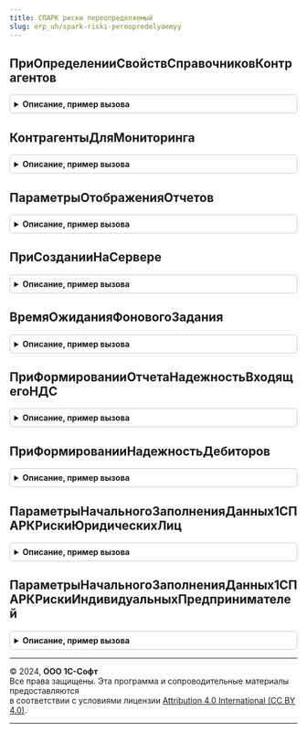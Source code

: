 ```yaml
---
title: СПАРК риски переопределяемый
slug: erp_uh/spark-riski-pereopredelyaemyy
---
```



## ПриОпределенииСвойствСправочниковКонтрагентов
<details style="margin: 1em 0; padding: 0.5em; border: 1px solid #ccc; border-radius: 6px;">

<summary style="font-weight: bold; cursor: pointer;">Описание, пример вызова</summary>

```bsl

// Определяет свойства справочников контрагентов.
// Параметры:
//	СвойстваСправочников - ТаблицаЗначений - в таблице заполняется список
//		справочников контрагентов и их свойства. Колонки таблицы:
//		* Имя - Строка - имя справочника;
//		* Иерархический - Булево - справочник является иерархическим;
//		* РеквизитИНН - Строка- имя реквизита ИНН;
//		* ИмяФормыПодбора - Строка - если для справочника определена собственная
//			форма подбора контрагентов, в этом поле можно указать ее полное имя.
//			Форма должна возвращать в оповещении о выборе Массив ссылок на
//			элементы справочника контрагентов.
//			Если не определена, тогда используется стандартная форма подбора.
//
//@skip-warning
Процедура ПриОпределенииСвойствСправочниковКонтрагентов(СвойстваСправочников) Экспорт
```

Пример вызова
```bsl
СПАРКРискиПереопределяемый.ПриОпределенииСвойствСправочниковКонтрагентов(СвойстваСправочников) 
```
</details>

## КонтрагентыДляМониторинга
<details style="margin: 1em 0; padding: 0.5em; border: 1px solid #ccc; border-radius: 6px;">

<summary style="font-weight: bold; cursor: pointer;">Описание, пример вызова</summary>

```bsl

// В методе заполняется список контрагентов для постановки на мониторинг и для
// снятия с мониторинга.
// Используется регламентным заданием ЗаполнениеКонтрагентовНаМониторингеСПАРКРиски
// и методом программного интерфейса СПАРКРиски.ЗаполнитьКонтрагентовНаМониторинге().
// При получении списком контрагентов можно использовать обращение к регистру сведений
// КонтрагентыНаМониторингеСПАРКРиски: если запись присутствует в регистре сведений,
// то это означает, что контрагент уже поставлен на мониторинг.
// Допускается обращение к регистру сведений КонтрагентыНаМониторингеСПАРКРиски:
// контрагент уже добавлен в список для мониторинга, если в регистре существует
// запись со значениями измерений:
//	- Контрагент = <Текущий контрагент>;
//	- РучноеДобавление = Ложь.
//
// Параметры:
//	ПоставитьНаМониторинг - Массив из ОпределяемыйТипСсылка.КонтрагентБИП - контрагенты для постановки на мониторинг;
//	СнятьСМониторинга - Массив из ОпределяемыйТипСсылка.КонтрагентБИП -  контрагенты для снятия с мониторинга;
//
//@skip-warning
Процедура КонтрагентыДляМониторинга(ПоставитьНаМониторинг, СнятьСМониторинга) Экспорт
```

Пример вызова
```bsl
СПАРКРискиПереопределяемый.КонтрагентыДляМониторинга(ПоставитьНаМониторинг, СнятьСМониторинга) 
```
</details>

## ПараметрыОтображенияОтчетов
<details style="margin: 1em 0; padding: 0.5em; border: 1px solid #ccc; border-radius: 6px;">

<summary style="font-weight: bold; cursor: pointer;">Описание, пример вызова</summary>

```bsl

// Определяет параметры отображения отчетов.
//
// Параметры:
//	ПараметрыОтображения - Структура - параметры отображения отчетов.
//		Поля структуры:
//		* ИмяМакетаОформления - Строка - имя макета оформления отчетов,
//			По умолчанию используются стандартный макет оформления.
//
//@skip-warning
Процедура ПараметрыОтображенияОтчетов(ПараметрыОтображения) Экспорт
```

Пример вызова
```bsl
СПАРКРискиПереопределяемый.ПараметрыОтображенияОтчетов(ПараметрыОтображения) 
```
</details>

## ПриСозданииНаСервере
<details style="margin: 1em 0; padding: 0.5em; border: 1px solid #ccc; border-radius: 6px;">

<summary style="font-weight: bold; cursor: pointer;">Описание, пример вызова</summary>

```bsl

// Вызывается из форм, в которые встроен показ индексов 1СПАРК Риски.
//
// Параметры:
//  Форма                - ФормаКлиентскогоПриложения - форма, в которой инициировано событие;
//  КонтрагентОбъект     - Объект, Неопределено - заполняется в том случае, если форма - это форма
//                         элемента справочника, а не форма документа.
//  Контрагент           - ОпределяемыйТип.КонтрагентБИП, Строка - Контрагент или ИНН контрагента;
//  ВидКонтрагента       - ПеречислениеСсылка.ВидыКонтрагентовСПАРКРиски - вид проверки данных контрагента;
//  ПараметрыОтображения - Структура - прочие параметры. Возможные ключи:
//    * ВариантОтображения - Строка - см. описание в СПАРКРиски.ОтобразитьИндексыСПАРК.
//  ИспользованиеРазрешено          - Булево - признак разрешения использования функциональности;
//  СтандартнаяОбработкаБиблиотекой - Булево - в этот параметр возвратить Ложь, если надо запретить
//                                    стандартную обработку события библиотекой.
//
//@skip-warning
Процедура ПриСозданииНаСервере( Экспорт
```

Пример вызова
```bsl
СПАРКРискиПереопределяемый.ПриСозданииНаСервере();
```
</details>

## ВремяОжиданияФоновогоЗадания
<details style="margin: 1em 0; padding: 0.5em; border: 1px solid #ccc; border-radius: 6px;">

<summary style="font-weight: bold; cursor: pointer;">Описание, пример вызова</summary>

```bsl

// Переопределяет время ожидания завершения фонового задания получения индексов СПАРК Риски.
//
// Параметры:
//  ОжидатьЗавершение - Число - значение ключа "ОжидатьЗавершение" для параметра ПараметрыВыполнения.ОжидатьЗавершение
//           процедуры ДлительныеОперации.ВыполнитьВФоне. Если = 0, то не ожидать завершения.
//
//@skip-warning
Процедура ВремяОжиданияФоновогоЗадания(ОжидатьЗавершение) Экспорт
```

Пример вызова
```bsl
СПАРКРискиПереопределяемый.ВремяОжиданияФоновогоЗадания(ОжидатьЗавершение) 
```
</details>

## ПриФормированииОтчетаНадежностьВходящегоНДС
<details style="margin: 1em 0; padding: 0.5em; border: 1px solid #ccc; border-radius: 6px;">

<summary style="font-weight: bold; cursor: pointer;">Описание, пример вызова</summary>

```bsl

// Определяет данные входящего НДС для формирования отчета "Надежность входящего НДС 1СПАРК Риски".
//
// Параметры:
//  МенеджерВременныхТаблиц - МенеджерВременныхТаблиц - менеджер в который должны быть
//                            помещена временная таблица с данными об НДС и именем "ВТ_ДанныеНДС".
//                            Таблица должна содержать поля:
//                              *Контрагент - ОпределяемыйТип.КонтрагентБИП - ссылка на объект контрагента;
//                              *Сумма - Число - общая сумма покупок за переданный период;
//                              *СуммаНДС - Число - общая сумма покупок за переданный период;
//  ПараметрыОтбора - Структура - настройки отбора отчета:
//   *ДатаНачала - Дата - начало периода отчета;
//   *ДатаОкончания - Дата - окончание периода отчета;
//   *Организация - ОпределяемыйТип.Организация, Неопределено - организация для которые необходимо сделать выборку.
//                  Если не заполнено, игнорировать отбор;
//   *Контрагенты - Массив из ОпределяемыйТип.КонтрагентБИП, Неопределено - список контрагентов,
//                  по которым формируется отчет. Если не заполнено, игнорировать отбор;
//  Использование - Булево - если Ложь пользователю будет показана ошибка. Следует использовать в программах
//                  в которых не ведется учет входящего НДС.
//
Процедура ПриФормированииОтчетаНадежностьВходящегоНДС(МенеджерВременныхТаблиц, ПараметрыОтбора, Использование) Экспорт
```

Пример вызова
```bsl
СПАРКРискиПереопределяемый.ПриФормированииОтчетаНадежностьВходящегоНДС(МенеджерВременныхТаблиц, ПараметрыОтбора, Использование) 
```
</details>

## ПриФормированииНадежностьДебиторов
<details style="margin: 1em 0; padding: 0.5em; border: 1px solid #ccc; border-radius: 6px;">

<summary style="font-weight: bold; cursor: pointer;">Описание, пример вызова</summary>

```bsl

// Определяет данные дебиторской задолженности для формирования отчета "Надежность входящего НДС 1СПАРК Риски".
//
// Параметры:
//  МенеджерВременныхТаблиц - МенеджерВременныхТаблиц - менеджер в который должны быть
//                            помещена временная таблица с данными о задолженности и именем "ВТ_Долги".
//                            Таблица должна содержать поля:
//                              *Раздел - Строка - поле группировки в отчете;
//                              *Контрагент - ОпределяемыйТип.КонтрагентБИП - ссылка на объект контрагента;
//                              *Задолженность - Число - общая сумма задолженности;
//  ПараметрыОтбора - Структура - настройки отбора отчета:
//   *Дата - Дата - дата на которую выполняется выборка данных;
//   *Организация - ОпределяемыйТип.Организация, Неопределено - организация для которые необходимо сделать выборку.
//                  Если не заполнено, игнорировать отбор;
//   *Контрагенты - Массив из ОпределяемыйТип.КонтрагентБИП, Неопределено - список контрагентов,
//                  по которым формируется отчет. Если не заполнено, игнорировать отбор;
//  Использование - Булево - если Ложь пользователю будет показана ошибка. Следует использовать в программах
//                  в которых не ведется учет входящего НДС.
//
Процедура ПриФормированииНадежностьДебиторов(МенеджерВременныхТаблиц, ПараметрыОтбора, Использование) Экспорт
```

Пример вызова
```bsl
СПАРКРискиПереопределяемый.ПриФормированииНадежностьДебиторов(МенеджерВременныхТаблиц, ПараметрыОтбора, Использование) 
```
</details>

## ПараметрыНачальногоЗаполненияДанных1СПАРКРискиЮридическихЛиц
<details style="margin: 1em 0; padding: 0.5em; border: 1px solid #ccc; border-radius: 6px;">

<summary style="font-weight: bold; cursor: pointer;">Описание, пример вызова</summary>

```bsl

// Вызывается при переходе на версию конфигурации с внедренной подсистемой СПАРКРиски.
// Возвращает параметры, необходимые для начального заполнения данных
// в объектах метаданных подсистемы.
//
// Параметры:
//	ПараметрыЗаполнения - Структура - в параметре возвращаются значения для
//		начального заполнения данных подсистемы.
//		Поля структуры:
//		* ЗапросСвойствКонтрагентов - Строка - текст запроса для получения свойств
//			контрагентов, подлежащих проверке в сервисе 1СПАРК Риски: только
//			юридические лица, не являющиеся иностранными.
//			В запросе должны быть определены колонки:
//			** Контрагент - ОпределяемыйТип.КонтрагентБИП - ссылка на элемент
//				справочника контрагентов;
//			** ИНН - Строка - ИНН контрагента;
//			** СвояОрганизация - Булево - признак того, что контрагент является собственным -
//				дочерним по отношению к организации, в которой ведется учет.
//				Свойство может быть использовано для отбора данных в отчетах;
//			Значение по умолчанию: Неопределено.
//			Если значение свойства Неопределено, будет вызвано исключение.
//			Если значение - пустая строка - получение свойств контрагентов
//			не будет выполнено;
//		* ЗаполнитьКонтрагентовНаМониторинге - Булево - провести заполнение
//			списка контрагентов на мониторинге в соответствии с алгоритмом,
//			определенным в методе КонтрагентыДляМониторинга() текущего модуля.
//			Значение по умолчанию: Ложь;
//		* ЗаполнитьИндексыКонтрагентов - Булево - заполнить значения индексов
//			контрагентов. Истина - заполнить, Ложь - не заполнять.
//			Для заполненных индексов значения будут обновлены при следующем
//			обновлении значений индексов по расписанию (в регламентов).
//			Если индексы не заполнены, тогда контрагенты будут добавляться в
//			список индексов "По требованию";
//			Правило заполнения определяется значением поля
//			ЗапросКонтрагентовДляЗаполненияИндексов.
//		* ЗапросКонтрагентовДляЗаполненияИндексов - Строка - текст запроса для
//			получения контрагентов для заполнения индексов. Используется только
//			при ЗаполнитьИндексыКонтрагентов = Истина.
//			Если значение <Пустая строка>, список индексов будет заполнен
//			всеми контрагентами, полученными при выполнении запроса
//			ЗапросСвойствКонтрагентов, иначе - в соответствии с текстом запроса.
//			Значение по умолчанию: <Пустая строка>.
//			В запросе должна быть определена колонка:
//			** Контрагент - ОпределяемыйТип.КонтрагентБИП - ссылка на элемент
//				справочника контрагентов;
//
//@skip-warning
Процедура ПараметрыНачальногоЗаполненияДанных1СПАРКРискиЮридическихЛиц(ПараметрыЗаполнения) Экспорт
```

Пример вызова
```bsl
СПАРКРискиПереопределяемый.ПараметрыНачальногоЗаполненияДанных1СПАРКРискиЮридическихЛиц(ПараметрыЗаполнения) 
```
</details>

## ПараметрыНачальногоЗаполненияДанных1СПАРКРискиИндивидуальныхПредпринимателей
<details style="margin: 1em 0; padding: 0.5em; border: 1px solid #ccc; border-radius: 6px;">

<summary style="font-weight: bold; cursor: pointer;">Описание, пример вызова</summary>

```bsl

// Вызывается при переходе на версию конфигурации с внедренной подсистемой СПАРКРиски.
// Возвращает параметры, необходимые для начального заполнения данных
// в объектах метаданных подсистемы.
//
// Параметры:
//	ПараметрыЗаполнения - Структура - в параметре возвращаются значения для
//		начального заполнения данных подсистемы.
//		Поля структуры:
//		* ЗапросСвойствКонтрагентов - Строка - текст запроса для получения свойств
//			контрагентов, подлежащих проверке в сервисе 1СПАРК Риски: только
//			индивидуальных предпринимателей, не являющиеся иностранными.
//			В запросе должны быть определены колонки:
//			** Контрагент - ОпределяемыйТип.КонтрагентБИП - ссылка на элемент
//				справочника контрагентов;
//			** ИНН - Строка - ИНН контрагента;
//			** СвояОрганизация - Булево - признак того, что контрагент является собственным -
//				дочерним по отношению к организации, в которой ведется учет.
//				Свойство может быть использовано для отбора данных в отчетах;
//			Значение по умолчанию: Неопределено.
//			Если значение свойства Неопределено, будет вызвано исключение.
//			Если значение - пустая строка - получение свойств контрагентов
//			не будет выполнено;
//		* ЗаполнитьКонтрагентовНаМониторинге - Булево - провести заполнение
//			списка контрагентов на мониторинге в соответствии с алгоритмом,
//			определенным в методе КонтрагентыДляМониторинга() текущего модуля.
//			Значение по умолчанию: Ложь;
//		* ЗаполнитьИндексыКонтрагентов - Булево - заполнить значения индексов
//			контрагентов. Истина - заполнить, Ложь - не заполнять.
//			Для заполненных индексов значения будут обновлены при следующем
//			обновлении значений индексов по расписанию (в регламентов).
//			Если индексы не заполнены, тогда контрагенты будут добавляться в
//			список индексов "По требованию";
//			Правило заполнения определяется значением поля
//			ЗапросКонтрагентовДляЗаполненияИндексов.
//		* ЗапросКонтрагентовДляЗаполненияИндексов - Строка - текст запроса для
//			получения контрагентов для заполнения индексов. Используется только
//			при ЗаполнитьИндексыКонтрагентов = Истина.
//			Если значение <Пустая строка>, список индексов будет заполнен
//			всеми контрагентами, полученными при выполнении запроса
//			ЗапросСвойствКонтрагентов, иначе - в соответствии с текстом запроса.
//			Значение по умолчанию: <Пустая строка>.
//			В запросе должна быть определена колонка:
//			** Контрагент - ОпределяемыйТип.КонтрагентБИП - ссылка на элемент
//				справочника контрагентов;
//
//@skip-warning
Процедура ПараметрыНачальногоЗаполненияДанных1СПАРКРискиИндивидуальныхПредпринимателей(ПараметрыЗаполнения) Экспорт
```

Пример вызова
```bsl
СПАРКРискиПереопределяемый.ПараметрыНачальногоЗаполненияДанных1СПАРКРискиИндивидуальныхПредпринимателей(ПараметрыЗаполнения) 
```
</details>

---

© 2024, **ООО 1С-Софт**  
Все права защищены. Эта программа и сопроводительные материалы предоставляются  
в соответствии с условиями лицензии [Attribution 4.0 International (CC BY 4.0)](https://creativecommons.org/licenses/by/4.0/legalcode).

---

